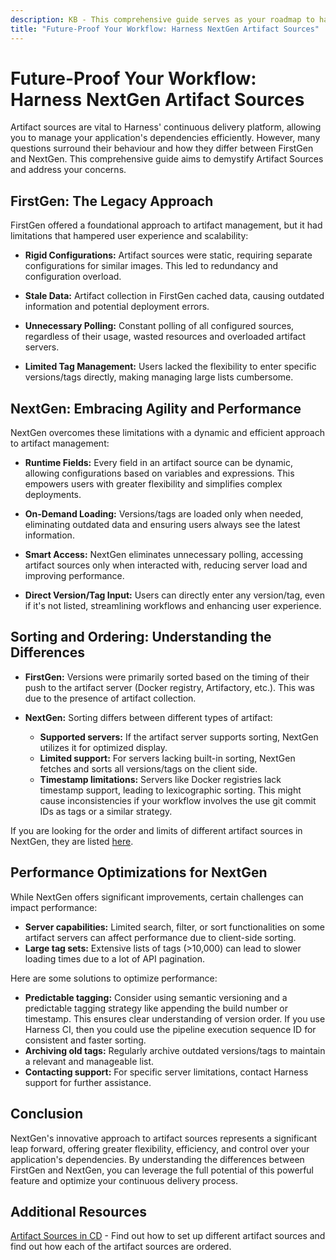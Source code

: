 ```yaml
---
description: KB - This comprehensive guide serves as your roadmap to harnessing the full power of NextGen artifact sources. Learn how to configure, manage, and optimize your artifact workflow with confidence, unlocking greater efficiency and achieving faster deployments.
title: "Future-Proof Your Workflow: Harness NextGen Artifact Sources"
---
```

# Future-Proof Your Workflow: Harness NextGen Artifact Sources

Artifact sources are vital to Harness' continuous delivery platform, allowing you to manage your application's dependencies efficiently. However, many questions surround their behaviour and how they differ between FirstGen and NextGen. This comprehensive guide aims to demystify Artifact Sources and address your concerns.

## FirstGen: The Legacy Approach
FirstGen offered a foundational approach to artifact management, but it had limitations that hampered user experience and scalability:

* **Rigid Configurations:** Artifact sources were static, requiring separate configurations for similar images. This led to redundancy and configuration overload.

* **Stale Data:** Artifact collection in FirstGen cached data, causing outdated information and potential deployment errors.

* **Unnecessary Polling:** Constant polling of all configured sources, regardless of their usage, wasted resources and overloaded artifact servers.

* **Limited Tag Management:** Users lacked the flexibility to enter specific versions/tags directly, making managing large lists cumbersome.

## NextGen: Embracing Agility and Performance
NextGen overcomes these limitations with a dynamic and efficient approach to artifact management:

* **Runtime Fields:** Every field in an artifact source can be dynamic, allowing configurations based on variables and expressions. This empowers users with greater flexibility and simplifies complex deployments.

* **On-Demand Loading:** Versions/tags are loaded only when needed, eliminating outdated data and ensuring users always see the latest information.

* **Smart Access:** NextGen eliminates unnecessary polling, accessing artifact sources only when interacted with, reducing server load and improving performance.

* **Direct Version/Tag Input:** Users can directly enter any version/tag, even if it's not listed, streamlining workflows and enhancing user experience.

## Sorting and Ordering: Understanding the Differences

* **FirstGen:** Versions were primarily sorted based on the timing of their push to the artifact server (Docker registry, Artifactory, etc.). This was due to the presence of artifact collection. 

* **NextGen:** Sorting differs between different types of artifact:
  - **Supported servers:** If the artifact server supports sorting, NextGen utilizes it for optimized display.
  - **Limited support:** For servers lacking built-in sorting, NextGen fetches and sorts all versions/tags on the client side.
  - **Timestamp limitations:** Servers like Docker registries lack timestamp support, leading to lexicographic sorting. This might cause inconsistencies if your workflow involves the use git commit IDs as tags or a similar strategy.

If you are looking for the order and limits of different artifact sources in NextGen, they are listed [here](/docs/continuous-delivery/x-platform-cd-features/services/artifact-sources#artifact-limits-and-display-in-the-harness-ui).

## Performance Optimizations for NextGen

While NextGen offers significant improvements, certain challenges can impact performance:
* **Server capabilities:** Limited search, filter, or sort functionalities on some artifact servers can affect performance due to client-side sorting.
* **Large tag sets:** Extensive lists of tags (>10,000) can lead to slower loading times due to a lot of API pagination.

Here are some solutions to optimize performance:
* **Predictable tagging:** Consider using semantic versioning and a predictable tagging strategy like appending the build number or timestamp. This ensures clear understanding of version order. If you use Harness CI, then you could use the pipeline execution sequence ID for consistent and faster sorting. 
* **Archiving old tags:** Regularly archive outdated versions/tags to maintain a relevant and manageable list.
* **Contacting support:** For specific server limitations, contact Harness support for further assistance.

## Conclusion
NextGen's innovative approach to artifact sources represents a significant leap forward, offering greater flexibility, efficiency, and control over your application's dependencies. By understanding the differences between FirstGen and NextGen, you can leverage the full potential of this powerful feature and optimize your continuous delivery process.

## Additional Resources

[Artifact Sources in CD](/docs/continuous-delivery/x-platform-cd-features/services/artifact-sources/) - Find out how to set up different artifact sources and find out how each of the artifact sources are ordered.
